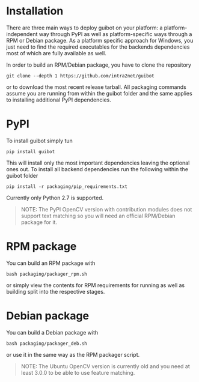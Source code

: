 # Installation

There are three main ways to deploy guibot on your platform: a platform-independent way
through PyPI as well as platform-specific ways through a RPM or Debian package. As a
platform specific approach for Windows, you just need to find the required executables
for the backends dependencies most of which are fully available as well.

In order to build an RPM/Debian package, you have to clone the repository

```
git clone --depth 1 https://github.com/intra2net/guibot
```

or to download the most recent release tarball. All packaging commands assume you are
running from within the guibot folder and the same applies to installing additional
PyPI dependencies.

# PyPI

To install guibot simply tun

```
pip install guibot
```

This will install only the most important dependencies leaving the optional ones out.
To install all backend dependencies run the following within the guibot folder

```
pip install -r packaging/pip_requirements.txt
```

Currently only Python 2.7 is supported.

> NOTE: The PyPI OpenCV version with contribution modules does not support text
> matching so you will need an official RPM/Debian package for it.

# RPM package

You can build an RPM package with

```
bash packaging/packager_rpm.sh
```

or simply view the contents for RPM requirements for running as well as building split
into the respective stages.

# Debian package

You can build a Debian package with

```
bash packaging/packager_deb.sh
```

or use it in the same way as the RPM packager script.

> NOTE: The Ubuntu OpenCV version is currently old and you need at least 3.0.0
> to be able to use feature matching.
